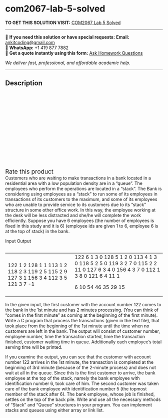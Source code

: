 # com2067-lab-5-solved
**TO GET THIS SOLUTION VISIT:** [COM2067 Lab 5 Solved](https://www.ankitcodinghub.com/product/com2067-lab-5-solved/)


---

📩 **If you need this solution or have special requests:** **Email:** ankitcoding@gmail.com  
📱 **WhatsApp:** +1 419 877 7882  
📄 **Get a quote instantly using this form:** [Ask Homework Questions](https://www.ankitcodinghub.com/services/ask-homework-questions/)

*We deliver fast, professional, and affordable academic help.*

---

<h2>Description</h2>



<div class="kk-star-ratings kksr-auto kksr-align-center kksr-valign-top" data-payload="{&quot;align&quot;:&quot;center&quot;,&quot;id&quot;:&quot;99957&quot;,&quot;slug&quot;:&quot;default&quot;,&quot;valign&quot;:&quot;top&quot;,&quot;ignore&quot;:&quot;&quot;,&quot;reference&quot;:&quot;auto&quot;,&quot;class&quot;:&quot;&quot;,&quot;count&quot;:&quot;0&quot;,&quot;legendonly&quot;:&quot;&quot;,&quot;readonly&quot;:&quot;&quot;,&quot;score&quot;:&quot;0&quot;,&quot;starsonly&quot;:&quot;&quot;,&quot;best&quot;:&quot;5&quot;,&quot;gap&quot;:&quot;4&quot;,&quot;greet&quot;:&quot;Rate this product&quot;,&quot;legend&quot;:&quot;0\/5 - (0 votes)&quot;,&quot;size&quot;:&quot;24&quot;,&quot;title&quot;:&quot;COM2067 Lab 5 Solved&quot;,&quot;width&quot;:&quot;0&quot;,&quot;_legend&quot;:&quot;{score}\/{best} - ({count} {votes})&quot;,&quot;font_factor&quot;:&quot;1.25&quot;}">

<div class="kksr-stars">

<div class="kksr-stars-inactive">
            <div class="kksr-star" data-star="1" style="padding-right: 4px">


<div class="kksr-icon" style="width: 24px; height: 24px;"></div>
        </div>
            <div class="kksr-star" data-star="2" style="padding-right: 4px">


<div class="kksr-icon" style="width: 24px; height: 24px;"></div>
        </div>
            <div class="kksr-star" data-star="3" style="padding-right: 4px">


<div class="kksr-icon" style="width: 24px; height: 24px;"></div>
        </div>
            <div class="kksr-star" data-star="4" style="padding-right: 4px">


<div class="kksr-icon" style="width: 24px; height: 24px;"></div>
        </div>
            <div class="kksr-star" data-star="5" style="padding-right: 4px">


<div class="kksr-icon" style="width: 24px; height: 24px;"></div>
        </div>
    </div>

<div class="kksr-stars-active" style="width: 0px;">
            <div class="kksr-star" style="padding-right: 4px">


<div class="kksr-icon" style="width: 24px; height: 24px;"></div>
        </div>
            <div class="kksr-star" style="padding-right: 4px">


<div class="kksr-icon" style="width: 24px; height: 24px;"></div>
        </div>
            <div class="kksr-star" style="padding-right: 4px">


<div class="kksr-icon" style="width: 24px; height: 24px;"></div>
        </div>
            <div class="kksr-star" style="padding-right: 4px">


<div class="kksr-icon" style="width: 24px; height: 24px;"></div>
        </div>
            <div class="kksr-star" style="padding-right: 4px">


<div class="kksr-icon" style="width: 24px; height: 24px;"></div>
        </div>
    </div>
</div>


<div class="kksr-legend" style="font-size: 19.2px;">
            <span class="kksr-muted">Rate this product</span>
    </div>
    </div>
<div class="page" title="Page 1">
<div class="layoutArea">
<div class="column">
Customers who are waiting to make transactions in a bank located in a residential area with a low population density are in a “queue”. The employees who perform the operations are located in a “stack”. The Bank is considering using employees as a “stack” to run some of its employees in transactions of its customers to the maximum, and some of its employees who are unable to provide service to its customers due to its “stack” structure in some other office work. In this way, the employee working at the desk will be less distracted and she/he will complete the work efficiently. Suppose you have 6 employees (the number of employees is fixed in this study and it is 6) (employee ids are given 1 to 6, employee 6 is at the top of stack) in the bank.

Input Output

</div>
</div>
<table>
<tbody>
<tr>
<td>
<div class="layoutArea">
<div class="column">
122 1 2 128 1 1 113 1 2 118 2 3 119 2 5 115 2 9 127 3 1 156 3 4 112 3 5 121 3 7 -1

</div>
</div>
</td>
<td>
<div class="layoutArea">
<div class="column">
122 6 1 3 0 128 5 1 2 0 113 4 1 3 0 118 5 2 5 0 119 3 2 7 0 115 2 2 11 0 127 6 3 4 0 156 4 3 7 0 112 1 3 8 0 121 6 4 11 1

6 10 54 46 35 29 15

</div>
</div>
</td>
</tr>
</tbody>
</table>
<div class="layoutArea">
<div class="column">
In the given input, the first customer with the account number 122 comes to the bank in the 1st minute and has 2 minutes processing. (You can think of “comes in the first minute” as coming at the beginning of the first minute). Write a C program that process the transactions (given in the text file), that took place from the beginning of the 1st minute until the time when no customers are left in the bank. The output will consist of customer number, employee number, time the transaction started, time the transaction finished, customer waiting time in queue. Additionally each employee’s total serving time will be printed.

If you examine the output, you can see that the customer with account number 122 arrives in the 1st minute, the transaction is completed at the beginning of 3rd minute (because of the 2-minute process) and does not wait at all in the queue. Since this is the first customer to arrive, the bank employee at the top of the stack, namely the bank employee with identification number 6, took care of him. The second customer was taken care of the bank employee with identification number 5 (the topmost member of the stack after 6). The bank employee, whose job is finished, settles on the top of the back pile. Write and use all the necessary methods of “Stack” and “Queue” structures in your program. You can implement stacks and queues using either array or link list.

</div>
</div>
</div>
